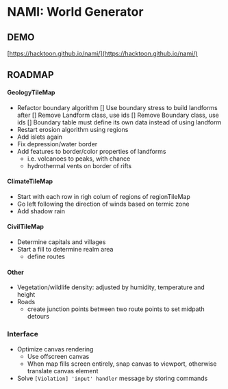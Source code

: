 # NAMI: World Generator

## DEMO

[https://hacktoon.github.io/nami/](https://hacktoon.github.io/nami/)


## ROADMAP
#### GeologyTileMap
- Refactor boundary algorithm
  [] Use boundary stress to build landforms after
  [] Remove Landform class, use ids
  [] Remove Boundary class, use ids
  [] Boundary table must define its own data instead of using landform
- Restart erosion algorithm using regions
- Add islets again
- Fix depression/water border
- Add features to border/color properties of landforms
  - i.e. volcanoes to peaks, with chance
  - hydrothermal vents on border of rifts

#### ClimateTileMap
- Start with each row in righ colum of regions of regionTileMap
- Go left following the direction of winds based on termic zone
- Add shadow rain

#### CivilTileMap
- Determine capitals and villages
- Start a fill to determine realm area
  - define routes

#### Other
- Vegetation/wildlife density: adjusted by humidity, temperature and height
- Roads
  - create junction points between two route points to set midpath detours

### Interface
- Optimize canvas rendering
  - Use offscreen canvas
  - When map fills screen entirely, snap canvas to viewport,
    otherwise translate canvas element
- Solve `[Violation] 'input' handler` message by storing commands